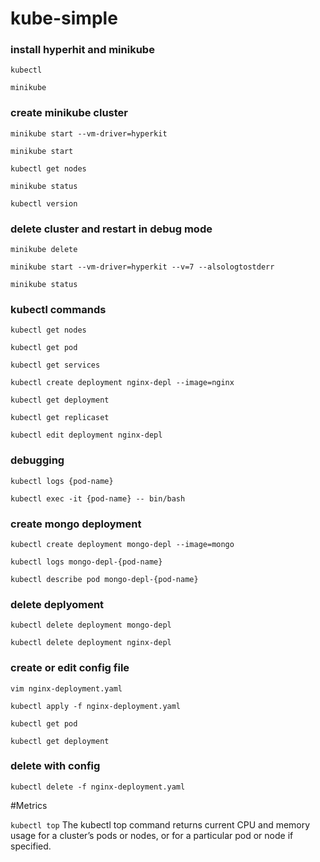 # kube-simple

### install hyperhit and minikube

`kubectl`

`minikube`

### create minikube cluster
`minikube start --vm-driver=hyperkit`

`minikube start`

`kubectl get nodes`

`minikube status`

`kubectl version`

### delete cluster and restart in debug mode
`minikube delete`

`minikube start --vm-driver=hyperkit --v=7 --alsologtostderr`

`minikube status`

### kubectl commands
`kubectl get nodes`

`kubectl get pod`

`kubectl get services`

`kubectl create deployment nginx-depl --image=nginx`

`kubectl get deployment`

`kubectl get replicaset`

`kubectl edit deployment nginx-depl`

### debugging
`kubectl logs {pod-name}`

`kubectl exec -it {pod-name} -- bin/bash`

### create mongo deployment
`kubectl create deployment mongo-depl --image=mongo`

`kubectl logs mongo-depl-{pod-name}`

`kubectl describe pod mongo-depl-{pod-name}`

### delete deplyoment
`kubectl delete deployment mongo-depl`

`kubectl delete deployment nginx-depl`

### create or edit config file
`vim nginx-deployment.yaml`

`kubectl apply -f nginx-deployment.yaml`

`kubectl get pod`

`kubectl get deployment`

### delete with config
`kubectl delete -f nginx-deployment.yaml`

#Metrics

`kubectl top` The kubectl top command returns current CPU and memory usage for a cluster’s pods or nodes, or for a particular pod or node if specified.
